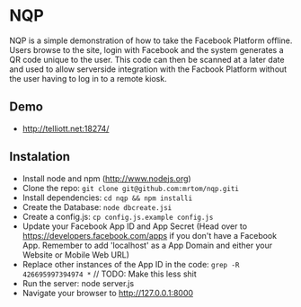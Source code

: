 NQP
=======================

NQP is a simple demonstration of how to take the Facebook Platform offline. Users browse to the site, login with Facebook and the system generates a QR code unique to the user. This code can then be scanned at a later date and used to allow serverside integration with the Facbook Platform without the user having to log in to a remote kiosk.

## Demo
 * http://telliott.net:18274/

## Instalation

 * Install node and npm (http://www.nodejs.org)
 * Clone the repo: `git clone git@github.com:mrtom/nqp.giti`
 * Install dependencies: `cd nqp && npm installi`
 * Create the Database: `node dbcreate.jsi`
 * Create a config.js: `cp config.js.example config.js`
 * Update your Facebook App ID and App Secret (Head over to https://developers.facebook.com/apps if you don't have a Facebook App. Remember to add 'localhost' as a App Domain and either your Website or Mobile Web URL)
 * Replace other instances of the App ID in the code: `grep -R 426695997394974 *` // TODO: Make this less shit
 * Run the server: node server.js
 * Navigate your browser to http://127.0.0.1:8000
